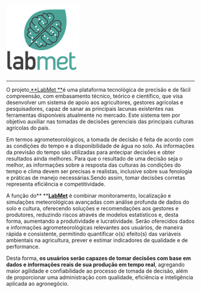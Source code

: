 # [![](/assets/logo.png)](http://www.labmet.com.br/)

---

O projeto[ **LabMet **](/wwwl.labmet.com.br)é uma plataforma tecnológica de precisão e de fácil compreensão, com embasamento técnico, teórico e científico, que visa desenvolver um sistema de apoio aos agricultores, gestores agrícolas e pesquisadores, capaz de sanar as principais lacunas existentes nas ferramentas disponíveis atualmente no mercado. Este sistema tem por objetivo auxiliar nas tomadas de decisões gerenciais das principais culturas agrícolas do país.

Em termos agrometeorológicos, a tomada de decisão é feita de acordo com as condições do tempo e a disponibilidade de água no solo. As informações da previsão do tempo são utilizadas para antecipar decisões e obter resultados ainda melhores. Para que o resultado de uma decisão seja o melhor, as informações sobre a resposta das culturas às condições do tempo e clima devem ser precisas e realistas, inclusive sobre sua fenologia e práticas de manejo necessárias.Sendo assim, tomar decisões corretas representa eficiência e competitividade.

A função do** **[**LabMet**](/www.labmet.com.br) é combinar monitoramento, localização e simulações meteorológicas avançadas com análise profunda de dados do solo e cultura, oferecendo soluções e recomendações aos gestores e produtores, reduzindo riscos através de modelos estatísticos e, desta forma, aumentando a produtividade e lucratividade. Serão oferecidos dados e informações agrometeorológicas relevantes aos usuários, de maneira rápida e consistente, permitindo quantificar o\(s\) efeito\(s\) das variáveis ambientais na agricultura, prever e estimar indicadores de qualidade e de performance.

Desta forma, **os usuários serão capazes de tomar decisões com base em dados e informações reais de sua produção em tempo real**, agregando maior agilidade e confiabilidade ao processo de tomada de decisão, além de proporcionar uma administração com qualidade, eficiência e inteligência aplicada ao agronegócio.

